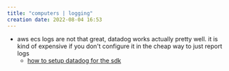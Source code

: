 ```yaml
---
title: "computers | logging"
creation date: 2022-08-04 16:53
---
```


- aws ecs logs are not that great, datadog works actually pretty well. it is kind of expensive if you don't configure it in the cheap way to just report logs
	- [how to setup datadog for the sdk](https://github.com/lunasec-io/lunasec/blob/master/lunatrace/bsl/backend-cdk/lib/datadog-fargate-integration.ts#L69)